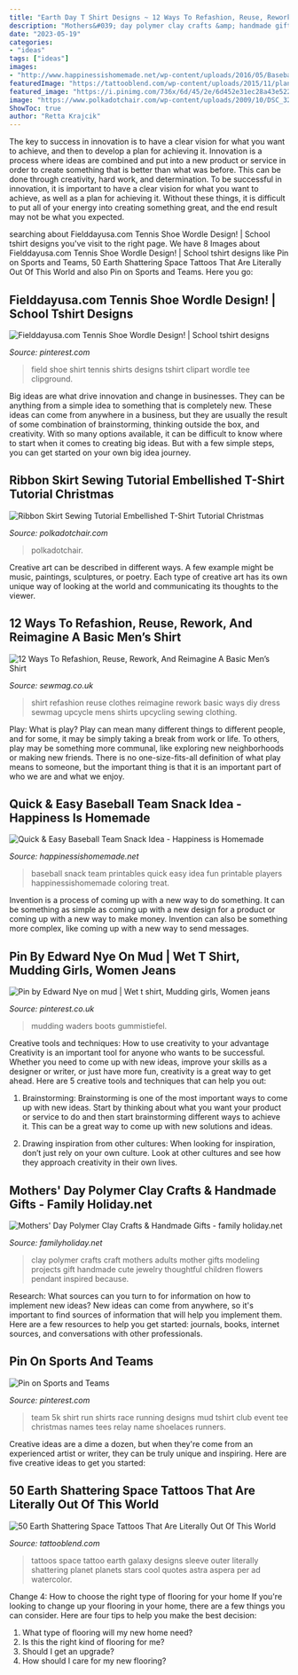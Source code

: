 ```yaml
---
title: "Earth Day T Shirt Designs ~ 12 Ways To Refashion, Reuse, Rework, And Reimagine A Basic Men’s Shirt"
description: "Mothers&#039; day polymer clay crafts &amp; handmade gifts"
date: "2023-05-19"
categories:
- "ideas"
tags: ["ideas"]
images:
- "http://www.happinessishomemade.net/wp-content/uploads/2016/05/Baseball-Team-Snack-Treat-Idea-with-Free-Printables-2.jpg"
featuredImage: "https://tattooblend.com/wp-content/uploads/2015/11/planets-space-tattoo.jpg"
featured_image: "https://i.pinimg.com/736x/6d/45/2e/6d452e31ec28a43e522451d4623849dc.jpg"
image: "https://www.polkadotchair.com/wp-content/uploads/2009/10/DSC_3259.jpg"
ShowToc: true
author: "Retta Krajcik"
---
```



The key to success in innovation is to have a clear vision for what you want to achieve, and then to develop a plan for achieving it.
Innovation is a process where ideas are combined and put into a new product or service in order to create something that is better than what was before. This can be done through creativity, hard work, and determination. To be successful in innovation, it is important to have a clear vision for what you want to achieve, as well as a plan for achieving it. Without these things, it is difficult to put all of your energy into creating something great, and the end result may not be what you expected.

	

		
searching about Fielddayusa.com Tennis Shoe Wordle Design! | School tshirt designs you've visit to the right page. We have 8 Images about Fielddayusa.com Tennis Shoe Wordle Design! | School tshirt designs like Pin on Sports and Teams, 50 Earth Shattering Space Tattoos That Are Literally Out Of This World and also Pin on Sports and Teams. Here you go:
		
    
## Fielddayusa.com Tennis Shoe Wordle Design! | School Tshirt Designs

<img loading=lazy src="https://i.pinimg.com/736x/67/b0/48/67b0485c57234fb78b6f498e5b4f6b13--shirt-ideas-tennis.jpg" onerror="this.onerror=null;this.src='https://tse2.mm.bing.net/th?id=OIP.yiXsdAR5RaeLv2yuFKT0TwHaJ3&amp;pid=15.1';" alt="Fielddayusa.com Tennis Shoe Wordle Design! | School tshirt designs">

_Source: pinterest.com_

>field shoe shirt tennis shirts designs tshirt clipart wordle tee clipground. 

	

Big ideas are what drive innovation and change in businesses. They can be anything from a simple idea to something that is completely new. These ideas can come from anywhere in a business, but they are usually the result of some combination of brainstorming, thinking outside the box, and creativity. With so many options available, it can be difficult to know where to start when it comes to creating big ideas. But with a few simple steps, you can get started on your own big idea journey.

    
## Ribbon Skirt Sewing Tutorial Embellished T-Shirt Tutorial Christmas

<img loading=lazy src="https://www.polkadotchair.com/wp-content/uploads/2009/10/DSC_3259.jpg" onerror="this.onerror=null;this.src='https://tse2.mm.bing.net/th?id=OIP.GGUdoCq4xbd4hJomiESIUwHaLJ&amp;pid=15.1';" alt="Ribbon Skirt Sewing Tutorial Embellished T-Shirt Tutorial Christmas">

_Source: polkadotchair.com_

>polkadotchair. 

	

Creative art can be described in different ways. A few example might be music, paintings, sculptures, or poetry. Each type of creative art has its own unique way of looking at the world and communicating its thoughts to the viewer.

    
## 12 Ways To Refashion, Reuse, Rework, And Reimagine A Basic Men’s Shirt

<img loading=lazy src="https://www.sewmag.co.uk/images/uploads/blog/refashion_a_shirt.jpg" onerror="this.onerror=null;this.src='https://tse3.mm.bing.net/th?id=OIP.KWJ-my3T3-IP66MdmGHZgQHaHa&amp;pid=15.1';" alt="12 Ways To Refashion, Reuse, Rework, And Reimagine A Basic Men’s Shirt">

_Source: sewmag.co.uk_

>shirt refashion reuse clothes reimagine rework basic ways diy dress sewmag upcycle mens shirts upcycling sewing clothing. 

	

Play: What is play?
Play can mean many different things to different people, and for some, it may be simply taking a break from work or life. To others, play may be something more communal, like exploring new neighborhoods or making new friends. There is no one-size-fits-all definition of what play means to someone, but the important thing is that it is an important part of who we are and what we enjoy.

    
## Quick &amp; Easy Baseball Team Snack Idea - Happiness Is Homemade

<img loading=lazy src="http://www.happinessishomemade.net/wp-content/uploads/2016/05/Baseball-Team-Snack-Treat-Idea-with-Free-Printables-2.jpg" onerror="this.onerror=null;this.src='https://tse2.mm.bing.net/th?id=OIP.Seb5Jhkm8s2HsEDRITjvugHaLF&amp;pid=15.1';" alt="Quick &amp; Easy Baseball Team Snack Idea - Happiness is Homemade">

_Source: happinessishomemade.net_

>baseball snack team printables quick easy idea fun printable players happinessishomemade coloring treat. 

	

Invention is a process of coming up with a new way to do something. It can be something as simple as coming up with a new design for a product or coming up with a new way to make money. Invention can also be something more complex, like coming up with a new way to send messages.

    
## Pin By Edward Nye On Mud | Wet T Shirt, Mudding Girls, Women Jeans

<img loading=lazy src="https://i.pinimg.com/736x/77/72/4c/77724c67fe3b768cc3701aba113cdf60.jpg" onerror="this.onerror=null;this.src='https://tse1.mm.bing.net/th?id=OIP.vH2Y9qhVqqXSrZQDW-FQcQHaKl&amp;pid=15.1';" alt="Pin by Edward Nye on mud | Wet t shirt, Mudding girls, Women jeans">

_Source: pinterest.co.uk_

>mudding waders boots gummistiefel. 

	

Creative tools and techniques: How to use creativity to your advantage
Creativity is an important tool for anyone who wants to be successful. Whether you need to come up with new ideas, improve your skills as a designer or writer, or just have more fun, creativity is a great way to get ahead. Here are 5 creative tools and techniques that can help you out:
1. Brainstorming: Brainstorming is one of the most important ways to come up with new ideas. Start by thinking about what you want your product or service to do and then start brainstorming different ways to achieve it. This can be a great way to come up with new solutions and ideas.

2. Drawing inspiration from other cultures: When looking for inspiration, don’t just rely on your own culture. Look at other cultures and see how they approach creativity in their own lives.

    
## Mothers&#039; Day Polymer Clay Crafts &amp; Handmade Gifts - Family Holiday.net

<img loading=lazy src="http://www.familyholiday.net/wp-content/uploads/2012/03/polymer-clay-crafts-for-mothers-day-_10.jpg" onerror="this.onerror=null;this.src='https://tse2.mm.bing.net/th?id=OIP.8I2cfX-zyGNWQ0UF_hIvfQHaJ4&amp;pid=15.1';" alt="Mothers&#039; Day Polymer Clay Crafts &amp; Handmade Gifts - family holiday.net">

_Source: familyholiday.net_

>clay polymer crafts craft mothers adults mother gifts modeling projects gift handmade cute jewelry thoughtful children flowers pendant inspired because. 

	

Research: What sources can you turn to for information on how to implement new ideas?
New ideas can come from anywhere, so it's important to find sources of information that will help you implement them. Here are a few resources to help you get started: journals, books, internet sources, and conversations with other professionals.

    
## Pin On Sports And Teams

<img loading=lazy src="https://i.pinimg.com/736x/6d/45/2e/6d452e31ec28a43e522451d4623849dc.jpg" onerror="this.onerror=null;this.src='https://tse3.mm.bing.net/th?id=OIP.PpKQIEImMOB71wWGZsoVYgHaJ3&amp;pid=15.1';" alt="Pin on Sports and Teams">

_Source: pinterest.com_

>team 5k shirt run shirts race running designs mud tshirt club event tee christmas names tees relay name shoelaces runners. 

	

Creative ideas are a dime a dozen, but when they're come from an experienced artist or writer, they can be truly unique and inspiring. Here are five creative ideas to get you started: 

    
## 50 Earth Shattering Space Tattoos That Are Literally Out Of This World

<img loading=lazy src="https://tattooblend.com/wp-content/uploads/2015/11/planets-space-tattoo.jpg" onerror="this.onerror=null;this.src='https://tse2.mm.bing.net/th?id=OIP.rKPGeJEjTnn2jGBa1p2MuQHaMO&amp;pid=15.1';" alt="50 Earth Shattering Space Tattoos That Are Literally Out Of This World">

_Source: tattooblend.com_

>tattoos space tattoo earth galaxy designs sleeve outer literally shattering planet planets stars cool quotes astra aspera per ad watercolor. 

	

Change 4: How to choose the right type of flooring for your home
If you're looking to change up your flooring in your home, there are a few things you can consider. Here are four tips to help you make the best decision: 
1. What type of flooring will my new home need?
2. Is this the right kind of flooring for me?
3. Should I get an upgrade?
4. How should I care for my new flooring?

